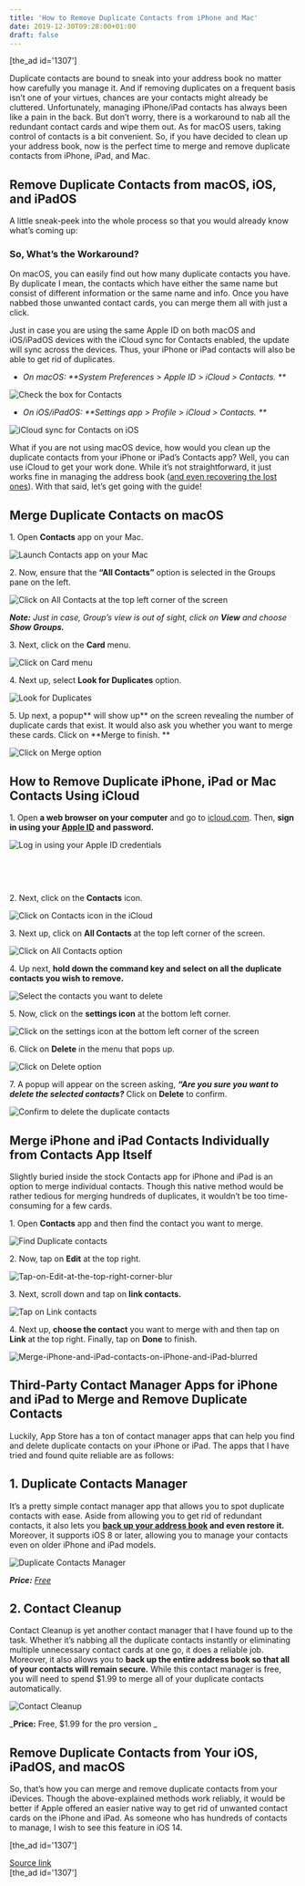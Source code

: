 ```yaml
---
title: 'How to Remove Duplicate Contacts from iPhone and Mac'
date: 2019-12-30T09:28:00+01:00
draft: false
---
```


\[the\_ad id='1307'\]  
  

  

Duplicate contacts are bound to sneak into your address book no matter how carefully you manage it. And if removing duplicates on a frequent basis isn’t one of your virtues, chances are your contacts might already be cluttered. Unfortunately, managing iPhone/iPad contacts has always been like a pain in the back. But don’t worry, there is a workaround to nab all the redundant contact cards and wipe them out. As for macOS users, taking control of contacts is a bit convenient. So, if you have decided to clean up your address book, now is the perfect time to merge and remove duplicate contacts from iPhone, iPad, and Mac.  

Remove Duplicate Contacts from macOS, iOS, and iPadOS
-----------------------------------------------------

  

A little sneak-peek into the whole process so that you would already know what’s coming up:  

### So, What’s the Workaround?

  

On macOS, you can easily find out how many duplicate contacts you have. By duplicate I mean, the contacts which have either the same name but consist of different information or the same name and info. Once you have nabbed those unwanted contact cards, you can merge them all with just a click.  

Just in case you are using the same Apple ID on both macOS and iOS/iPadOS devices with the iCloud sync for Contacts enabled, the update will sync across the devices. Thus, your iPhone or iPad contacts will also be able to get rid of duplicates.  

*   _On macOS: **System Preferences > Apple ID > iCloud > Contacts. **_
  

![Check the box for Contacts](https://beebom.com/wp-content/uploads/2019/12/Check-the-box-for-Contacts-.jpg)

*   _On iOS/iPadOS: **Settings app > Profile > iCloud > Contacts. **_
  

![iCloud sync for Contacts on iOS](https://beebom.com/wp-content/uploads/2019/12/iCloud-sync.jpg)

What if you are not using macOS device, how would you clean up the duplicate contacts from your iPhone or iPad’s Contacts app? Well, you can use iCloud to get your work done. While it’s not straightforward, it just works fine in managing the address book ([and even recovering the lost ones](https://beebom.com/how-recover-deleted-icloud-contacts-calendars-bookmarks/)). With that said, let’s get going with the guide!  

Merge Duplicate Contacts on macOS
---------------------------------

  

1\. Open **Contacts** app on your Mac.  

![Launch Contacts app on your Mac](https://beebom.com/wp-content/uploads/2019/12/Launch-Contacts-app-on-your-Mac-.jpg)

  
  

  

2\. Now, ensure that the **“All Contacts”** option is selected in the Groups pane on the left.  

![Click on All Contacts at the top left corner of the screen](https://beebom.com/wp-content/uploads/2019/12/Click-on-All-Contacts-at-the-top-left-corner-of-the-screen-.jpg)

_**Note:** Just in case, Group’s view is out of sight, click on **View** and choose **Show Groups.**_  

3\. Next, click on the **Card** menu.  

![Click on Card menu](https://beebom.com/wp-content/uploads/2019/12/Click-on-Card-menu-.jpg)

4\. Next up, select **Look for Duplicates** option.  

![Look for Duplicates](https://beebom.com/wp-content/uploads/2019/12/Look-for-Duplicates-.jpg)

5\. Up next, a popup** will show up** on the screen revealing the number of duplicate cards that exist. It would also ask you whether you want to merge these cards. Click on **Merge to finish. **  

![Click on Merge option](https://beebom.com/wp-content/uploads/2019/12/Click-on-Merge-option-.jpg)

  
  

  

How to Remove Duplicate iPhone, iPad or Mac Contacts Using iCloud
-----------------------------------------------------------------

  

1\. Open **a web browser on your computer** and go to [icloud.com](https://www.icloud.com/). Then, **sign in using your [Apple ID](https://beebom.com/regain-access-locked-disabled-apple-id/) and password.**  

![Log in using your Apple ID credentials](https://beebom.com/wp-content/uploads/2019/12/Log-in-using-your-Apple-ID-credentials-.jpg)

   

   

2\. Next, click on the **Contacts** icon.  

![Click on Contacts icon in the iCloud](https://beebom.com/wp-content/uploads/2019/12/Click-on-Contacts-icon-in-the-iCloud-.jpg)

3\. Next up, click on **All Contacts** at the top left corner of the screen.  

![Click on All Contacts option](https://beebom.com/wp-content/uploads/2019/12/Click-on-All-Contacts-option-.jpg)

4\. Up next, **hold down the command key and select on all the duplicate contacts you wish to remove.**

  
  

  

![Select the contacts you want to delete](https://beebom.com/wp-content/uploads/2019/12/Select-the-contacts-you-want-to-delete-.jpg)

5\. Now, click on the **settings icon** at the bottom left corner.  

![Click on the settings icon at the bottom left corner of the screen](https://beebom.com/wp-content/uploads/2019/12/Click-on-the-settings-icon-at-the-bottom-left-corner-of-the-screen-.jpg)

6\. Click on **Delete** in the menu that pops up.  

![Click on Delete option](https://beebom.com/wp-content/uploads/2019/12/Click-on-Delete-option-.jpg)

7\. A popup will appear on the screen asking, _**“Are you sure you want to delete the selected contacts?**_ Click on **Delete** to confirm.  

![Confirm to delete the duplicate contacts](https://beebom.com/wp-content/uploads/2019/12/Confirm-to-delete-the-duplicate-contacts-.jpg)

Merge iPhone and iPad Contacts Individually from Contacts App Itself
--------------------------------------------------------------------

  

Slightly buried inside the stock Contacts app for iPhone and iPad is an option to merge individual contacts. Though this native method would be rather tedious for merging hundreds of duplicates, it wouldn’t be too time-consuming for a few cards.  

1\. Open **Contacts** app and then find the contact you want to merge.

  
  

  

![Find Duplicate contacts](https://beebom.com/wp-content/uploads/2019/12/Find-Duplicate-contacts-.jpg)

2\. Now, tap on **Edit** at the top right.  

![Tap-on-Edit-at-the-top-right-corner-blur](https://beebom.com/wp-content/uploads/2019/12/Tap-on-Edit-at-the-top-right-corner-blur.jpg)

3\. Next, scroll down and tap on **link contacts.**  

![Tap on Link contacts](https://beebom.com/wp-content/uploads/2019/12/Tap-on-Link-contacts-.jpg)

4\. Next up, **choose the contact** you want to merge with and then tap on **Link** at the top right. Finally, tap on **Done** to finish.  

![Merge-iPhone-and-iPad-contacts-on-iPhone-and-iPad-blurred](https://beebom.com/wp-content/uploads/2019/12/Merge-iPhone-and-iPad-contacts-on-iPhone-and-iPad-blurred.jpg)

Third-Party Contact Manager Apps for iPhone and iPad to Merge and Remove Duplicate Contacts
-------------------------------------------------------------------------------------------

  

Luckily, App Store has a ton of contact manager apps that can help you find and delete duplicate contacts on your iPhone or iPad. The apps that I have tried and found quite reliable are as follows:  

1\. Duplicate Contacts Manager
------------------------------

  

It’s a pretty simple contact manager app that allows you to spot duplicate contacts with ease. Aside from allowing you to get rid of redundant contacts, it also lets you **[back up your address book](https://beebom.com/how-back-up-ios-devices-mac-running-macos-catalina/) and even restore it.** Moreover, it supports iOS 8 or later, allowing you to manage your contacts even on older iPhone and iPad models.

  
  

  

![Duplicate Contacts Manager](https://beebom.com/wp-content/uploads/2019/12/Contacts-Manager-.jpg)

_**Price:** [Free](https://apps.apple.com/in/app/duplicate-contacts-manager/id1141369653)_  

2\. Contact Cleanup
-------------------

  

Contact Cleanup is yet another contact manager that I have found up to the task. Whether it’s nabbing all the duplicate contacts instantly or eliminating multiple unnecessary contact cards at one go, it does a reliable job. Moreover, it also allows you to **back up the entire address book so that all of your contacts will remain secure.** While this contact manager is free, you will need to spend $1.99 to merge all of your duplicate contacts automatically.  

![Contact Cleanup](https://beebom.com/wp-content/uploads/2019/12/Contact-Cleanup.jpg)

_**Price:** Free, $1.99 for the pro version _  

Remove Duplicate Contacts from Your iOS, iPadOS, and macOS
----------------------------------------------------------

  

So, that’s how you can merge and remove duplicate contacts from your iDevices. Though the above-explained methods work reliably, it would be better if Apple offered an easier native way to get rid of unwanted contact cards on the iPhone and iPad. As someone who has hundreds of contacts to manage, I wish to see this feature in iOS 14.  

  
  
\[the\_ad id='1307'\]  
  
[Source link](https://beebom.com/how-remove-duplicate-contacts-iphone-mac/)  
\[the\_ad id='1307'\]